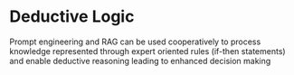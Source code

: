 # Deductive Logic

Prompt engineering and RAG can be used cooperatively to process knowledge represented through expert oriented rules (if-then statements) and enable deductive reasoning leading to enhanced decision making
